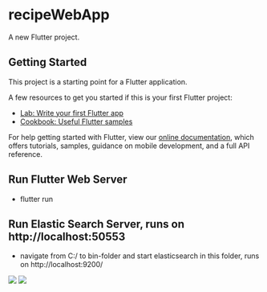 # recipeWebApp

A new Flutter project.

## Getting Started

This project is a starting point for a Flutter application.

A few resources to get you started if this is your first Flutter project:

- [Lab: Write your first Flutter app](https://flutter.dev/docs/get-started/codelab)
- [Cookbook: Useful Flutter samples](https://flutter.dev/docs/cookbook)

For help getting started with Flutter, view our
[online documentation](https://flutter.dev/docs), which offers tutorials,
samples, guidance on mobile development, and a full API reference.

## Run Flutter Web Server

- flutter run

## Run Elastic Search Server, runs on http://localhost:50553

- navigate from C:/ to bin-folder and start elasticsearch in this folder, runs on http://localhost:9200/




<img src="https://user-images.githubusercontent.com/45032075/128872742-d78b816b-c454-4707-90eb-3cf53b4fcf1d.png" />

<img src="https://user-images.githubusercontent.com/45032075/128872832-6f8a807d-f026-476c-9518-7a41ce946b69.png" />
